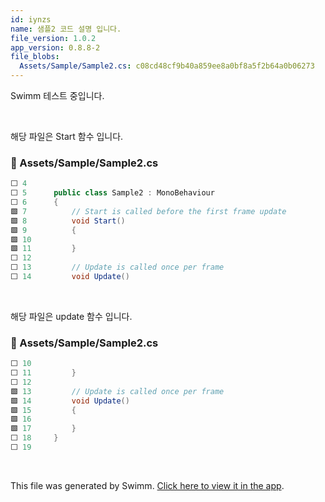 ```yaml
---
id: iynzs
name: 샘플2 코드 설명 입니다.
file_version: 1.0.2
app_version: 0.8.8-2
file_blobs:
  Assets/Sample/Sample2.cs: c08cd48cf9b40a859ee8a0bf8a5f2b64a0b06273
---
```


Swimm 테스트 중입니다.

<br/>

해당 파일은 Start 함수 입니다.
<!-- NOTE-swimm-snippet: the lines below link your snippet to Swimm -->
### 📄 Assets/Sample/Sample2.cs
```c#
⬜ 4      
⬜ 5      public class Sample2 : MonoBehaviour
⬜ 6      {
🟩 7          // Start is called before the first frame update
🟩 8          void Start()
🟩 9          {
🟩 10             
🟩 11         }
⬜ 12     
⬜ 13         // Update is called once per frame
⬜ 14         void Update()
```

<br/>

해당 파일은 update 함수 입니다.
<!-- NOTE-swimm-snippet: the lines below link your snippet to Swimm -->
### 📄 Assets/Sample/Sample2.cs
```c#
⬜ 10             
⬜ 11         }
⬜ 12     
🟩 13         // Update is called once per frame
🟩 14         void Update()
🟩 15         {
🟩 16             
🟩 17         }
⬜ 18     }
⬜ 19     
```

<br/>

This file was generated by Swimm. [Click here to view it in the app](https://app.swimm.io/repos/Z2l0aHViJTNBJTNBdW5pdHktZ2l0aHViLWFjdGlvbi1leGFtcGxlJTNBJTNBdHJlZW5vZC1rYXlh/docs/iynzs).